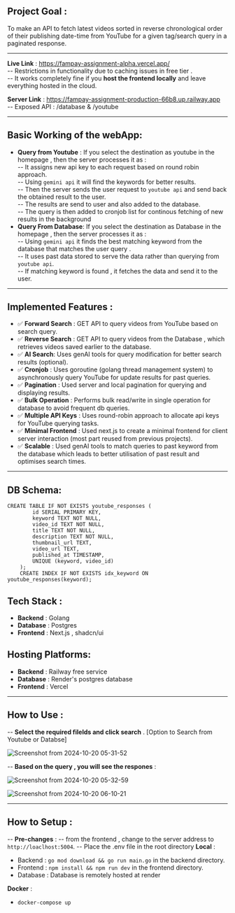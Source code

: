 ## Project Goal :
To make an API to fetch latest videos sorted in reverse chronological order of their publishing date-time from YouTube for a given tag/search query in a paginated response.

---
**Live Link** : https://fampay-assignment-alpha.vercel.app/  
-- Restrictions in functionality due to caching issues in free tier .  
-- It works completely fine if you **host the frontend locally** and leave everything hosted in the cloud.

**Server Link** : https://fampay-assignment-production-66b8.up.railway.app  
-- Exposed API : /database & /youtube


----
## Basic Working of the webApp:
- **Query from Youtube** : If you select the destination as youtube in the homepage , then the server processes it as :  
  -- It assigns new api key to each request based on round robin approach.  
  -- Using `gemini api` it will find the keywords for better results.  
  -- Then the server sends the user request to `youtube api` and send back the obtained result to the user.  
  -- The results are send to user and also added to the database.  
  -- The query is then added to cronjob list for continous fetching of new results in the background
- **Query From Database**: If you select the destination as Database in the homepage , then the server processes it as :  
  -- Using `gemini api` it finds the best matching keyword from the database that matches the user query .  
  -- It uses past data stored to serve the data rather than querying from `youtube api`.  
  -- If matching keyword is found , it fetches the data and send it to the user.
---
## Implemented Features :
- ✅ **Forward Search** : GET API to query videos from YouTube based on search query.
- ✅ **Reverse Search** : GET API to query videos from the Database , which retrieves videos saved earlier to the database.
- ✅ **AI Search**:  Uses genAI tools for query modification for better search results (optional).
- ✅ **Cronjob** : Uses goroutine (golang thread management system) to asynchronously query YouTube for update results for past queries.
- ✅ **Pagination** : Used server and local pagination for querying and displaying results.
- ✅ **Bulk Operation** : Performs bulk read/write in single operation for database to avoid frequent db queries.
- ✅ **Multiple API Keys** : Uses round-robin approach to allocate api keys for YouTube querying tasks.
- ✅ **Minimal Frontend** : Used next.js to create a minimal frontend for client server interaction (most part reused from previous projects).
- ✅ **Scalable** : Used genAI tools to match queries to past keyword from the database which leads to better utilisation of past result and optimises search times.
----
## DB Schema:
```
CREATE TABLE IF NOT EXISTS youtube_responses (
	    id SERIAL PRIMARY KEY,
	    keyword TEXT NOT NULL,
	    video_id TEXT NOT NULL,
	    title TEXT NOT NULL,
	    description TEXT NOT NULL,
	    thumbnail_url TEXT,
	    video_url TEXT,
	    published_at TIMESTAMP,
	    UNIQUE (keyword, video_id)
	);
	CREATE INDEX IF NOT EXISTS idx_keyword ON youtube_responses(keyword);
```

## Tech Stack :
- **Backend** : Golang
- **Database** : Postgres
- **Frontend** : Next.js , shadcn/ui

## Hosting Platforms:
- **Backend** : Railway free service
- **Database** : Render's postgres database
- **Frontend** : Vercel
---
## How to Use :
-- **Select the required filelds and click search** . [Option to Search from Youtube or Databse]

![Screenshot from 2024-10-20 05-31-52](https://github.com/user-attachments/assets/fc7b2d5c-db27-4eb0-ae6c-3d36642fec6e)

-- **Based on the query , you will see the respones** :

![Screenshot from 2024-10-20 05-32-59](https://github.com/user-attachments/assets/c60fd5df-e8a9-49ac-b67d-83ee37c5ec9e)

![Screenshot from 2024-10-20 06-10-21](https://github.com/user-attachments/assets/33b7f456-8c4c-49cf-8fae-9af0817d26df)

  
---
## How to Setup :
-- **Pre-changes** :
-- from the frontend , change to the server address to `http://loaclhost:5004`.
-- Place the .env file in the root directory
**Local** :
- Backend : ```go mod download && go run main.go``` in the backend directory.
- Frontend : ```npm install && npm run dev``` in the frontend directory.
- Database : Database is remotely hosted at render

**Docker** :
- ```docker-compose up```
